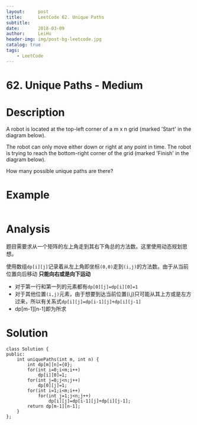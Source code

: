 ```yaml
---
layout:     post
title:      LeetCode 62. Unique Paths
subtitle:   
date:       2018-03-09
author:     LeiHu
header-img: img/post-bg-leetcode.jpg
catalog: true
tags:
    - LeetCode
---
```

# 62. Unique Paths - Medium

# Description
A robot is located at the top-left corner of a m x n grid (marked 'Start' in the diagram below).

The robot can only move either down or right at any point in time. The robot is trying to reach the bottom-right corner of the grid (marked 'Finish' in the diagram below).

How many possible unique paths are there?

# Example
```

```

# Analysis
题目需要求从一个矩阵的左上角走到其右下角总的方法数。这里使用动态规划思想。

使用数组`dp[i][j]`记录着从左上角即坐标`(0,0)`走到`(i,j)`的方法数。由于从当前位置向后移动 **只能向右或是向下运动**
- 对于第一行和第一列的元素都有`dp[0][j]=dp[i][0]=1`
- 对于其他位置`(i,j)`元素，由于想要到达当前位置(i,j)只可能从其上方或是左方过来，所以有关系式`dp[i][j]=dp[i-1][j]+dp[i][j-1]`
- dp[m-1][n-1]即为所求

# Solution
```
class Solution {
public:
    int uniquePaths(int m, int n) {
        int dp[m][n]={0};
        for(int i=0;i<m;i++)
            dp[i][0]=1;
        for(int j=0;j<n;j++)
            dp[0][j]=1;
        for(int i=1;i<m;i++)
            for(int j=1;j<n;j++)
                dp[i][j]=dp[i-1][j]+dp[i][j-1];
        return dp[m-1][n-1];
    }
};
```
